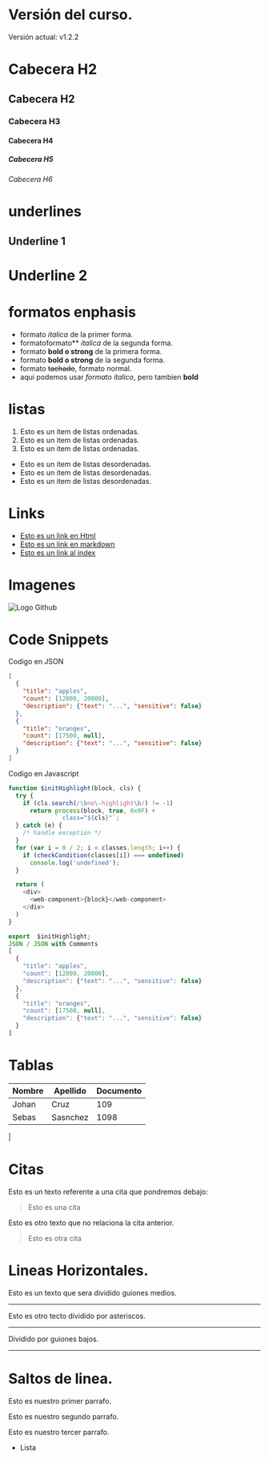 # Versión del curso.
Versión actual: v1.2.2

# Cabecera H2
## Cabecera H2
### Cabecera H3
#### Cabecera H4
##### Cabecera H5
###### Cabecera H6

# underlines
Underline 1
-----------
Underline 2
===========

# formatos enphasis
- formato *italica* de la primer forma.
- formatoformato** _italica_ de la segunda forma.
- formato **bold o strong** de la primera forma.
- formato __bold o strong__ de la segunda forma.
- formato ~~tachado~~, formato normal. 
- aqui podemos usar *formato italico*, pero tambien **bold**

# listas
1. Esto es un item de listas ordenadas.
2. Esto es un item de listas ordenadas.
3. Esto es un item de listas ordenadas.

-  Esto es un item de listas desordenadas.
-  Esto es un item de listas desordenadas.
-  Esto es un item de listas desordenadas.

# Links
- <a href ="http://www.google.com.co"> Esto es un link en Html</a>
- [Esto es un link en markdown](http://www.google.com.co)
- [Esto es un link al index](index.html)

# Imagenes
![Logo Github](https://github.githubassets.com/images/modules/logos_page/GitHub-Mark.png)

# Code Snippets
Codigo en JSON
```JSON
[
  {
    "title": "apples",
    "count": [12000, 20000],
    "description": {"text": "...", "sensitive": false}
  },
  {
    "title": "oranges",
    "count": [17500, null],
    "description": {"text": "...", "sensitive": false}
  }
]
```

Codigo en Javascript
```Javascript
function $initHighlight(block, cls) {
  try {
    if (cls.search(/\bno\-highlight\b/) != -1)
      return process(block, true, 0x0F) +
             ` class="${cls}"`;
  } catch (e) {
    /* handle exception */
  }
  for (var i = 0 / 2; i < classes.length; i++) {
    if (checkCondition(classes[i]) === undefined)
      console.log('undefined');
  }

  return (
    <div>
      <web-component>{block}</web-component>
    </div>
  )
}

export  $initHighlight;
JSON / JSON with Comments
[
  {
    "title": "apples",
    "count": [12000, 20000],
    "description": {"text": "...", "sensitive": false}
  },
  {
    "title": "oranges",
    "count": [17500, null],
    "description": {"text": "...", "sensitive": false}
  }
]
```
# Tablas

| Nombre | Apellido | Documento |
| ------ | -------- | --------- |
| Johan  | Cruz     | 109       |
| Sebas  | Sasnchez | 1098      |
|

# Citas

Esto es un texto referente a una cita que pondremos debajo:

> Esto es una cita

Esto es otro texto que no relaciona la cita anterior.

> Esto es otra cita

# Lineas Horizontales.

Esto es un texto que sera dividido guiones medios.

---
Esto es otro tecto dividido por asteriscos.

***
Dividido por guiones bajos.
___

# Saltos de linea.
Esto es nuestro primer parrafo.

Esto es nuestro segundo parrafo.

Esto es nuestro tercer parrafo.
- Lista


